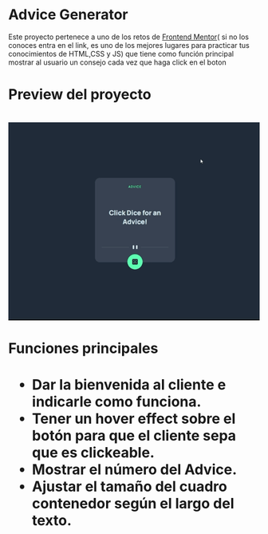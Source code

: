 <h1>Advice Generator</h1>
<p>Este proyecto pertenece a uno de los retos de <a href="https://www.frontendmentor.io/home">Frontend Mentor</a>( si no los conoces entra en el link, es uno de los mejores lugares para practicar tus conocimientos de HTML,CSS y JS) que tiene como función principal mostrar al usuario un consejo cada vez que haga click en el boton</p>

<h1>Preview del proyecto<h1>
<img align="center" src="advice.gif"/>

<h1>Funciones principales<h1>
  <ul>
    <li>Dar la bienvenida al cliente e indicarle como funciona.</li>
    <li>Tener un hover effect sobre el botón para que el cliente sepa que es clickeable.</li>
    <li>Mostrar el número del Advice.</li>
    <li>Ajustar el tamaño del cuadro contenedor según el largo del texto.</li>
  </ul>
  


